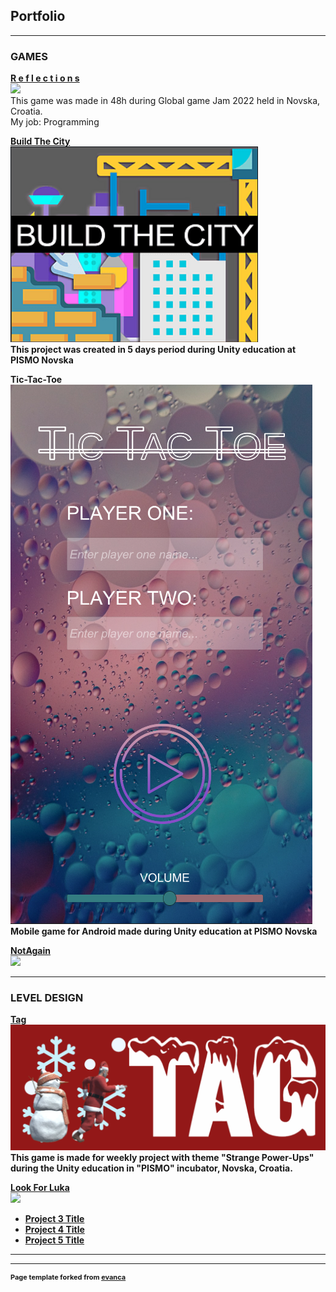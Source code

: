 ## Portfolio

---

### GAMES 

<b>[R e f l e c t i o n s](https://imt-rexx.itch.io/reflections)</b>
<br>
<img src="https://img.itch.zone/aW1nLzgwNjM1MjIucG5n/original/tpLy3u.png?raw=true"/>
<br>
This game was made in 48h during Global game Jam 2022 held in Novska, Croatia.
<br>
My job: Programming

<b>[Build The City](https://bernarda.itch.io/build-the-city)<b>
<br>
<img src="images/BuildTheCity.PNG?raw=true"/>
<br>
This project was created in 5 days period during Unity education at PISMO Novska 

<b>Tic-Tac-Toe</b>
<br>
<img src="images/Tic-Tac-Toe.PNG?raw=true"/>
<br>
Mobile game for Android made during Unity education at PISMO Novska
  
<b>[NotAgain](http://example.com/)</b>
<br>
<img src="images/dummy_thumbnail.jpg?raw=true"/>

---

### LEVEL DESIGN

  <b>[Tag](https://adamas2021.itch.io/tag)</b>
<br>
<img src="images/Tag.PNG?raw=true"/>
<br>
This game is made for weekly project with theme "Strange Power-Ups" during the Unity education in "PISMO" incubator,  Novska, Croatia.

  <b>[Look For Luka](https://loki2379.itch.io/look-for-luka)</b>
<br>
<img src="images/dummy_thumbnail.jpg?raw=true"/>
<br>


- [Project 3 Title](http://example.com/)
- [Project 4 Title](http://example.com/)
- [Project 5 Title](http://example.com/)

---




---
<p style="font-size:11px">Page template forked from <a href="https://github.com/evanca/quick-portfolio">evanca</a></p>
<!-- Remove above link if you don't want to attibute -->
